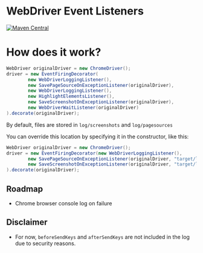 # WebDriver Event Listeners

[![Maven Central](https://img.shields.io/maven-central/v/io.testsmith/webdriver-event-listeners.svg?maxAge=86400)](https://mvnrepository.com/artifact/io.testsmith/webdriver-event-listeners)

# How does it work?

```java
WebDriver originalDriver = new ChromeDriver();
driver = new EventFiringDecorator(
        new WebDriverLoggingListener(),
        new SavePageSourceOnExceptionListener(originalDriver),
        new WebDriverLoggingListener(),
        new HighlightElementsListener(),
        new SaveScreenshotOnExceptionListener(originalDriver),
        new WebDriverWaitListener(originalDriver)
).decorate(originalDriver);
```

By default, files are stored in `log/screenshots` and `log/pagesources`

You can override this location by specifying it in the constructor, like this:

```java
WebDriver originalDriver = new ChromeDriver();
driver = new EventFiringDecorator(new WebDriverLoggingListener(),
        new SavePageSourceOnExceptionListener(originalDriver, "target/log/pagesources"),
        new SaveScreenshotOnExceptionListener(originalDriver, "target/log/screenshots"),
).decorate(originalDriver);
```

## Roadmap
- Chrome browser console log on failure

## Disclaimer
- For now, `beforeSendKeys` and `afterSendKeys` are not included in the log due to security reasons.
